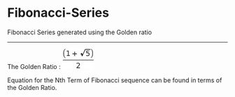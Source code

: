 # Fibonacci-Series
Fibonacci Series generated using the Golden ratio
***

The Golden Ratio :
![[Equation]](first_eq.png)

Equation for the Nth Term of Fibonacci sequence can be found in terms of the Golden Ratio.
